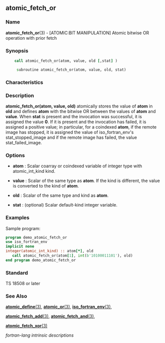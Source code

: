 ## atomic_fetch_or

### **Name**

**atomic_fetch_or**(3) - \[ATOMIC:BIT MANIPULATION\] Atomic bitwise OR operation with prior fetch

### **Synopsis**
```fortran
    call atomic_fetch_or(atom, value, old [,stat] )
```
```fortran
     subroutine atomic_fetch_or(atom, value, old, stat)
```
### **Characteristics**

### **Description**

**atomic_fetch_or(atom, value, old)** atomically stores the value of
**atom** in **old** and defines **atom** with the bitwise OR between the values of
**atom** and **value**. When **stat** is present and the invocation was successful,
it is assigned the value **0**. If it is present and the invocation has
failed, it is assigned a positive value; in particular, for a coindexed
**atom**, if the remote image has stopped, it is assigned the value of
iso_fortran_env's stat_stopped_image and if the remote image has
failed, the value stat_failed_image.

### **Options**

- **atom**
  : Scalar coarray or coindexed variable of integer type with
  atomic_int_kind kind.

- **value**
  : Scalar of the same type as **atom**. If the kind is different, the value
  is converted to the kind of **atom**.

- **old**
  : Scalar of the same type and kind as **atom**.

- **stat**
  : (optional) Scalar default-kind integer variable.

### **Examples**

Sample program:

```fortran
program demo_atomic_fetch_or
use iso_fortran_env
implicit none
integer(atomic_int_kind) :: atom[*], old
   call atomic_fetch_or(atom[1], int(b'10100011101'), old)
end program demo_atomic_fetch_or
```

### **Standard**

TS 18508 or later

### **See Also**

[**atomic_define**(3)](#atomic_define),
[**atomic_or**(3)](#atomic_or),
[**iso_fortran_env**(3)](#),

[**atomic_fetch_add**(3)](#atomic_fetch_add),
[**atomic_fetch_and**(3)](#atomic_fetch_and),

[**atomic_fetch_xor**(3)](#atomic_fetch_xor)

 _fortran-lang intrinsic descriptions_
